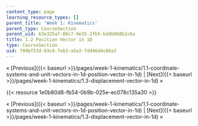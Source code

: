 ```yaml
---
content_type: page
learning_resource_types: []
parent_title: 'Week 1: Kinematics'
parent_type: CourseSection
parent_uid: 63e325a7-80c7-9e35-2fb5-bddb9b8b2c6a
title: 1.2 Position Vector in 1D
type: CourseSection
uid: 799bf53d-83c8-7eb3-a5e2-fdd46d4c66a3
---
```


« [Previous]({{< baseurl >}}/pages/week-1-kinematics/1.1-coordinate-systems-and-unit-vectors-in-1d-position-vector-in-1d) | [Next]({{< baseurl >}}/pages/week-1-kinematics/1.3-displacement-vector-in-1d) »

{{< resource 1e0b80d8-fb54-0b9b-025e-ec078c135a30 >}}

« [Previous]({{< baseurl >}}/pages/week-1-kinematics/1.1-coordinate-systems-and-unit-vectors-in-1d-position-vector-in-1d) | [Next]({{< baseurl >}}/pages/week-1-kinematics/1.3-displacement-vector-in-1d) »